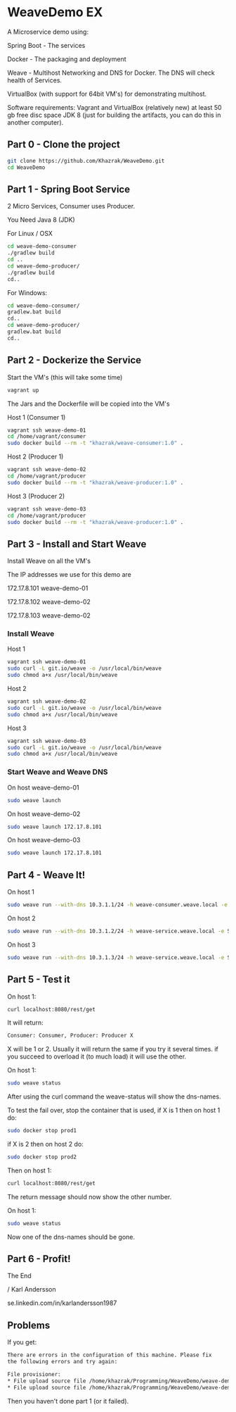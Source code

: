 # WeaveDemo EX
A Microservice demo using:

Spring Boot - The services 

Docker - The packaging and deployment

Weave - Multihost Networking and DNS for Docker. The DNS will check health of Services.

VirtualBox (with support for 64bit VM's) for demonstrating multihost.

Software requirements:
Vagrant and VirtualBox (relatively new)
at least 50 gb free disc space
JDK 8 (just for building the artifacts, you can do this in another computer).


## Part 0 - Clone the project
```bash
git clone https://github.com/Khazrak/WeaveDemo.git
cd WeaveDemo
```

## Part 1 - Spring Boot Service
2 Micro Services, Consumer uses Producer.

You Need Java 8 (JDK)

For Linux / OSX
```bash
cd weave-demo-consumer
./gradlew build
cd ..
cd weave-demo-producer/
./gradlew build
cd..
```

For Windows:
```bash
cd weave-demo-consumer/
gradlew.bat build
cd..
cd weave-demo-producer/
gradlew.bat build
cd..
```

## Part 2 - Dockerize the Service

Start the VM's (this will take some time)
```bash
vagrant up
```

The Jars and the Dockerfile will be copied into the VM's

Host 1 (Consumer 1)
```bash
vagrant ssh weave-demo-01
cd /home/vagrant/consumer
sudo docker build --rm -t "khazrak/weave-consumer:1.0" .
```

Host 2 (Producer 1)
```bash
vagrant ssh weave-demo-02
cd /home/vagrant/producer
sudo docker build --rm -t "khazrak/weave-producer:1.0" .
```

Host 3 (Producer 2)
```bash
vagrant ssh weave-demo-03
cd /home/vagrant/producer
sudo docker build --rm -t "khazrak/weave-producer:1.0" .
```

## Part 3 - Install and Start Weave
Install Weave on all the VM's

The IP addresses we use for this demo are

172.17.8.101    weave-demo-01

172.17.8.102    weave-demo-02

172.17.8.103    weave-demo-02

### Install Weave

Host 1
```bash
vagrant ssh weave-demo-01
sudo curl -L git.io/weave -o /usr/local/bin/weave
sudo chmod a+x /usr/local/bin/weave
```

Host 2
```bash
vagrant ssh weave-demo-02
sudo curl -L git.io/weave -o /usr/local/bin/weave
sudo chmod a+x /usr/local/bin/weave
```

Host 3
```bash
vagrant ssh weave-demo-03
sudo curl -L git.io/weave -o /usr/local/bin/weave
sudo chmod a+x /usr/local/bin/weave
```
### Start Weave and Weave DNS
On host weave-demo-01
```bash
sudo weave launch
```

On host weave-demo-02
```bash
sudo weave launch 172.17.8.101
```

On host weave-demo-03
```bash
sudo weave launch 172.17.8.101
```

## Part 4 - Weave It!

On host 1
```bash
sudo weave run --with-dns 10.3.1.1/24 -h weave-consumer.weave.local -e SERVICE_NAME="Consumer 1" -p 8080:8080 khazrak/weave-consumer:1.0
```

On host 2
```bash
sudo weave run --with-dns 10.3.1.2/24 -h weave-service.weave.local -e SERVICE_NAME="Producer 1" --name="prod1" khazrak/weave-producer:1.0
```

On host 3
```bash
sudo weave run --with-dns 10.3.1.3/24 -h weave-service.weave.local -e SERVICE_NAME="Producer 2" --name="prod2" khazrak/weave-producer:1.0
```

## Part 5 - Test it

On host 1:
```bash
curl localhost:8080/rest/get
```

It will return:
```bash
Consumer: Consumer, Producer: Producer X
```

X will be 1 or 2. Usually it will return the same if you try it several times. if you succeed to overload it (to much load) it will use the other.

On host 1:
```bash
sudo weave status
```
After using the curl command the weave-status will show the dns-names. 


To test the fail over, stop the container that is used,
if X is 1 then on host 1 do:
```bash
sudo docker stop prod1
```

if X is 2 then on host 2 do:
```bash
sudo docker stop prod2
```

Then on host 1:
```bash
curl localhost:8080/rest/get
```

The return message should now show the other number.

On host 1:
```bash
sudo weave status
```
Now one of the dns-names should be gone.


## Part 6 - Profit!
The End

/
Karl Andersson 

se.linkedin.com/in/karlandersson1987




## Problems

If you get:

```bash
There are errors in the configuration of this machine. Please fix
the following errors and try again:

File provisioner:
* File upload source file /home/khazrak/Programming/WeaveDemo/weave-demo-consumer/build/libs/weave-demo-consumer-0.0.1-SNAPSHOT.jar must exist
* File upload source file /home/khazrak/Programming/WeaveDemo/weave-demo-producer/build/libs/weave-demo-producer-0.0.1-SNAPSHOT.jar must exist
```

Then you haven't done part 1 (or it failed).
